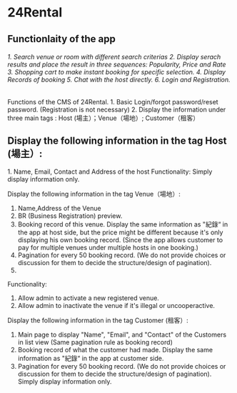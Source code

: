 # 24Rental
<h2>Functionlaity of the app</2>
<h6>
1. Search venue or room with different search criterias
2. Display serach results and place the result in three sequences: Popularity, Price and Rate
3. Shopping cart to make instant booking for specific selection.
4. Display Records of booking
5. Chat with the host directly.
6. Login and Registration.
</h6>
Functions of the CMS of 24Rental.
1. Basic Login/forgot password/reset password. (Registration is not necessary)
2. Display the information under three main tags : Host (場主）；Venue（場地）; Customer（租客）

<h2>Display the following information in the tag Host (場主）:</h2>
1. Name, Email, Contact and Address of the host
Functionality:
Simply display information only.

Display the following information in the tag Venue（場地）:
1. Name,Address of the Venue
2. BR (Business Registration) preview.
3. Booking record of this venue. Display the same information as "紀錄“ in the app at host side, but the price might be different because it's only displaying his own booking record. (Since the app allows customer to pay for multiple venues under multiple hosts in one booking.)
4. Pagination for every 50 booking record. (We do not provide choices or discussion for them to decide the structure/design of pagination).
5.
Functionality:
1. Allow admin to activate a new registered venue.
2. Allow admin to inactivate the venue if it's illegal or uncooperactive.

Display the following information in the tag Customer (租客）:
1. Main page to display "Name", "Email", and "Contact" of the Customers in list view (Same pagination rule as booking record)
2. Booking record of what the customer had made. Display the same information as "紀錄“ in the app at customer side.
3. Pagination for every 50 booking record. (We do not provide choices or discussion for them to decide the structure/design of pagination).
Simply display information only.
